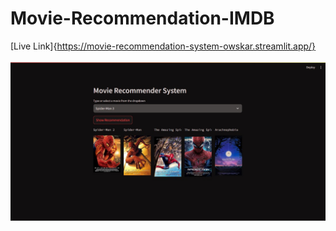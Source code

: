 # Movie-Recommendation-IMDB
[Live Link]{https://movie-recommendation-system-owskar.streamlit.app/}<br><br>
![alt text](https://github.com/Owskar/Movie-Recommendation-IMDB/blob/main/movie.jpg)

